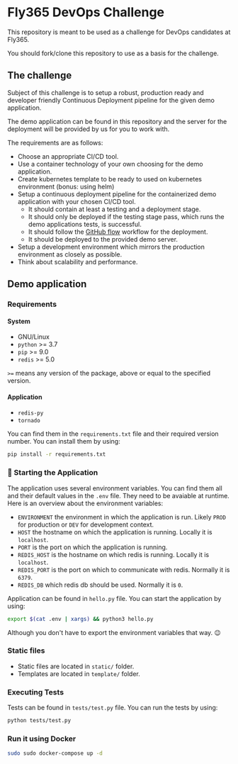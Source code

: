 # Fly365 DevOps Challenge

This repository is meant to be used as a challenge for DevOps candidates at Fly365.

You should fork/clone this repository to use as a basis for the challenge.

## The challenge

Subject of this challenge is to setup a robust, production ready and developer friendly Continuous Deployment pipeline for the given demo application.

The demo application can be found in this repository and the server for the deployment will be provided by us for you to work with.

The requirements are as follows:

- Choose an appropriate CI/CD tool.
- Use a container technology of your own choosing for the demo application.
- Create kubernetes template to be ready to used on kubernetes environment (bonus: using helm)
- Setup a continuous deployment pipeline for the containerized demo application with your chosen CI/CD tool.
  - It should contain at least a testing and a deployment stage.
  - It should only be deployed if the testing stage pass, which runs the demo applications tests, is successful.
  - It should follow the [GitHub flow](https://guides.github.com/introduction/flow/) workflow for the deployment.
  - It should be deployed to the provided demo server.
- Setup a development environment which mirrors the production environment as closely as possible.
- Think about scalability and performance.

## Demo application

### Requirements

#### System

- GNU/Linux
- `python` >= 3.7
- `pip` >= 9.0
- `redis` >= 5.0

`>=` means any version of the package, above or equal to the specified version.

#### Application

- `redis-py`
- `tornado`

You can find them in the `requirements.txt` file and their required version number.
You can install them by using:

```bash
pip install -r requirements.txt
```

### :rocket: Starting the Application

The application uses several environment variables.
You can find them all and their default values in the `.env` file. They need to be avaiable at runtime. Here is an overview about the environment variables:

- `ENVIRONMENT` the environment in which the application is run. Likely `PROD` for production or `DEV` for development context.
- `HOST` the hostname on which the application is running. Locally it is `localhost`.
- `PORT` is the port on which the application is running.
- `REDIS_HOST` is the hostname on which redis is running. Locally it is `localhost`.
- `REDIS_PORT` is the port on which to communicate with redis. Normally it is `6379`.
- `REDIS_DB` which redis db should be used. Normally it is `0`.

Application can be found in `hello.py` file. You can start the application by using:

```bash
export $(cat .env | xargs) && python3 hello.py
```

Although you don't have to export the environment variables that way. :wink:

### Static files

- Static files are located in `static/` folder.
- Templates are located in `template/` folder.

### Executing Tests

Tests can be found in `tests/test.py` file.
You can run the tests by using:

```bash
python tests/test.py
```


### Run it using Docker 
``` bash 
sudo sudo docker-compose up -d 
```
